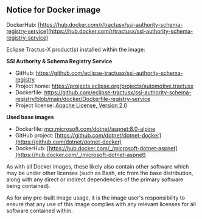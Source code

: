 ## Notice for Docker image

DockerHub: [https://hub.docker.com/r/tractusx/ssi-authority-schema-registry-service](https://hub.docker.com/r/tractusx/ssi-authority-schema-registry-service)

Eclipse Tractus-X product(s) installed within the image:

__SSI Authority & Schema Registry Service__

- GitHub: https://github.com/eclipse-tractusx/ssi-authority-schema-registry
- Project home: https://projects.eclipse.org/projects/automotive.tractusx
- Dockerfile: https://github.com/eclipse-tractusx/ssi-authority-schema-registry/blob/main/docker/Dockerfile-registry-service
- Project license: [Apache License, Version 2.0](https://github.com/eclipse-tractusx/ssi-authority-schema-registry/blob/main/LICENSE)

__Used base images__

- Dockerfile: [mcr.microsoft.com/dotnet/aspnet:8.0-alpine](https://github.com/dotnet/dotnet-docker/blob/main/src/aspnet/8.0/alpine3.19/amd64/Dockerfile)
- GitHub project: [https://github.com/dotnet/dotnet-docker](https://github.com/dotnet/dotnet-docker)
- DockerHub: [https://hub.docker.com/_/microsoft-dotnet-aspnet](https://hub.docker.com/_/microsoft-dotnet-aspnet)

As with all Docker images, these likely also contain other software which may be under other licenses (such as Bash, etc from the base distribution, along with any direct or indirect dependencies of the primary software being contained).

As for any pre-built image usage, it is the image user's responsibility to ensure that any use of this image complies with any relevant licenses for all software contained within.

